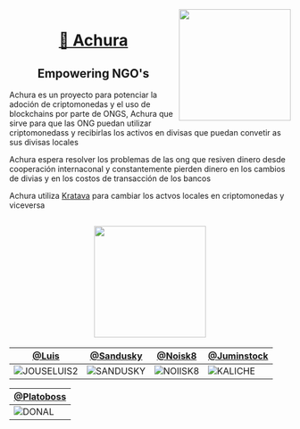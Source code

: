

<img align='right' src='https://user-images.githubusercontent.com/5713670/87202985-820dcb80-c2b6-11ea-9f56-7ec461c497c3.gif' width='200'>


<a href="https://achura.co/" target="_blank"> <h1 align="center">  🦙  Achura</h1></a>

<h2 align="center">Empowering NGO's </h2>


<p>Achura es un proyecto para potenciar la adoción de criptomonedas y el uso de blockchains por parte de ONGS, Achura que sirve para que las ONG puedan utilizar criptomonedass y recibirlas los activos en divisas que puedan convetir as sus divisas locales</p>

<p>Achura espera resolver los problemas de las ong que resiven dinero desde  cooperación internaconal y constantemente pierden dinero en los cambios de divias y en los costos de transacción de los bancos 
</p>

<p> Achura utiliza <a href="https://www.kravata.co/">Kratava</a> para cambiar los actvos locales en criptomonedas y viceversa</p>

<h2 align="center"> <img src="https://64.media.tumblr.com/21ec7fd483694997f0ebb7613eb7997a/12956cb4d7d9149f-8b/s500x750/2767da49935505d03aa4f4bed732dfa5e85f9a28.gif" width="200" /> <a href="#"> </a></h2>


[@Luis](https://github.com/Another-DevX) | [@Sandusky](https://github.com/cold-briu) | [@Noisk8](https://github.com/noisk8) | [@Juminstock](https://github.com/juminstock)
--- | --- | --- | ---
 ![JOUSELUIS2](https://github.com/cypherplatxs/Achura/assets/17709296/c5cd40ab-8aea-4915-8c71-e61aeb3702dc)| ![SANDUSKY](https://github.com/cypherplatxs/Achura/assets/17709296/315484e9-d6ef-4621-8c15-f04605a83622) | ![NOIISK8](https://github.com/cypherplatxs/Achura/assets/17709296/7f9b6626-b00d-42d3-9afc-56dd996cb487)| ![KALICHE](https://github.com/cypherplatxs/Achura/assets/17709296/b7912411-9e72-41d5-abdd-8a3b00f05f40)


[@Platoboss](https://github.com/platoboss) | 
--- | 
![DONAL](https://github.com/cypherplatxs/Achura/assets/17709296/88de85c2-2f9e-4367-876e-027096afa264)| 

